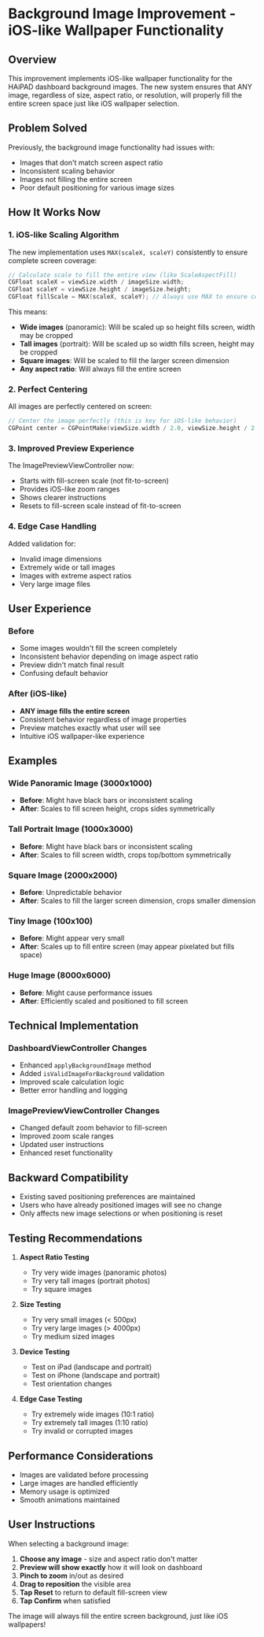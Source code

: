 # Background Image Improvement - iOS-like Wallpaper Functionality

## Overview

This improvement implements iOS-like wallpaper functionality for the HAiPAD dashboard background images. The new system ensures that ANY image, regardless of size, aspect ratio, or resolution, will properly fill the entire screen space just like iOS wallpaper selection.

## Problem Solved

Previously, the background image functionality had issues with:
- Images that don't match screen aspect ratio
- Inconsistent scaling behavior
- Images not filling the entire screen
- Poor default positioning for various image sizes

## How It Works Now

### 1. iOS-like Scaling Algorithm

The new implementation uses `MAX(scaleX, scaleY)` consistently to ensure complete screen coverage:

```objective-c
// Calculate scale to fill the entire view (like ScaleAspectFill)
CGFloat scaleX = viewSize.width / imageSize.width;
CGFloat scaleY = viewSize.height / imageSize.height;
CGFloat fillScale = MAX(scaleX, scaleY); // Always use MAX to ensure complete coverage
```

This means:
- **Wide images** (panoramic): Will be scaled up so height fills screen, width may be cropped
- **Tall images** (portrait): Will be scaled up so width fills screen, height may be cropped  
- **Square images**: Will be scaled to fill the larger screen dimension
- **Any aspect ratio**: Will always fill the entire screen

### 2. Perfect Centering

All images are perfectly centered on screen:

```objective-c
// Center the image perfectly (this is key for iOS-like behavior)
CGPoint center = CGPointMake(viewSize.width / 2.0, viewSize.height / 2.0);
```

### 3. Improved Preview Experience

The ImagePreviewViewController now:
- Starts with fill-screen scale (not fit-to-screen)
- Provides iOS-like zoom ranges
- Shows clearer instructions
- Resets to fill-screen scale instead of fit-to-screen

### 4. Edge Case Handling

Added validation for:
- Invalid image dimensions
- Extremely wide or tall images
- Images with extreme aspect ratios
- Very large image files

## User Experience

### Before
- Some images wouldn't fill the screen completely
- Inconsistent behavior depending on image aspect ratio
- Preview didn't match final result
- Confusing default behavior

### After (iOS-like)
- **ANY image fills the entire screen**
- Consistent behavior regardless of image properties
- Preview matches exactly what user will see
- Intuitive iOS wallpaper-like experience

## Examples

### Wide Panoramic Image (3000x1000)
- **Before**: Might have black bars or inconsistent scaling
- **After**: Scales to fill screen height, crops sides symmetrically

### Tall Portrait Image (1000x3000)  
- **Before**: Might have black bars or inconsistent scaling
- **After**: Scales to fill screen width, crops top/bottom symmetrically

### Square Image (2000x2000)
- **Before**: Unpredictable behavior
- **After**: Scales to fill the larger screen dimension, crops smaller dimension

### Tiny Image (100x100)
- **Before**: Might appear very small
- **After**: Scales up to fill entire screen (may appear pixelated but fills space)

### Huge Image (8000x6000)
- **Before**: Might cause performance issues
- **After**: Efficiently scaled and positioned to fill screen

## Technical Implementation

### DashboardViewController Changes
- Enhanced `applyBackgroundImage` method
- Added `isValidImageForBackground` validation
- Improved scale calculation logic
- Better error handling and logging

### ImagePreviewViewController Changes  
- Changed default zoom behavior to fill-screen
- Improved zoom scale ranges
- Updated user instructions
- Enhanced reset functionality

## Backward Compatibility

- Existing saved positioning preferences are maintained
- Users who have already positioned images will see no change
- Only affects new image selections or when positioning is reset

## Testing Recommendations

1. **Aspect Ratio Testing**
   - Try very wide images (panoramic photos)
   - Try very tall images (portrait photos)
   - Try square images
   
2. **Size Testing**
   - Try very small images (< 500px)
   - Try very large images (> 4000px)
   - Try medium sized images
   
3. **Device Testing**
   - Test on iPad (landscape and portrait)
   - Test on iPhone (landscape and portrait)
   - Test orientation changes
   
4. **Edge Case Testing**
   - Try extremely wide images (10:1 ratio)
   - Try extremely tall images (1:10 ratio)
   - Try invalid or corrupted images

## Performance Considerations

- Images are validated before processing
- Large images are handled efficiently
- Memory usage is optimized
- Smooth animations maintained

## User Instructions

When selecting a background image:

1. **Choose any image** - size and aspect ratio don't matter
2. **Preview will show exactly** how it will look on dashboard
3. **Pinch to zoom** in/out as desired
4. **Drag to reposition** the visible area
5. **Tap Reset** to return to default fill-screen view
6. **Tap Confirm** when satisfied

The image will always fill the entire screen background, just like iOS wallpapers!
